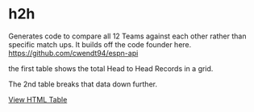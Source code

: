 # h2h


Generates code to compare all 12 Teams against each other rather than specific match ups. It builds off the code founder here. https://github.com/cwendt94/espn-api

the first table shows the total Head to Head Records in a grid. 

The 2nd table breaks that data down further.


[View HTML Table](https://jforbes.github.io/h2h/styled_h2h_agg.html)
